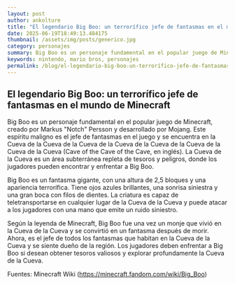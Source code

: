 ```yaml
--- 
layout: post 
author: ankolture 
title: "El legendario Big Boo: un terrorífico jefe de fantasmas en el mundo de Minecraft"
date: 2025-06-19T18:49:13.484175 
thumbnail: /assets/img/posts/generico.jpg 
category: personajes 
summary: Big Boo es un personaje fundamental en el popular juego de Minecraft, creado por Markus "Notch" Persson y desarrollado por Mojang. Este espíritu malig...
keywords: nintendo, mario bros, personajes 
permalink: /blog/el-legendario-big-boo-un-terrorífico-jefe-de-fantasmas-en-el-mundo-de-minecraft/ 
--- 
```


## El legendario Big Boo: un terrorífico jefe de fantasmas en el mundo de Minecraft

Big Boo es un personaje fundamental en el popular juego de Minecraft, creado por Markus "Notch" Persson y desarrollado por Mojang. Este espíritu maligno es el jefe de fantasmas en el juego y se encuentra en la Cueva de la Cueva de la Cueva de la Cueva de la Cueva de la Cueva de la Cueva de la Cueva (Cave of the Cave of the Cave, en inglés). La Cueva de la Cueva es un área subterránea repleta de tesoros y peligros, donde los jugadores pueden encontrar y enfrentar a Big Boo.

Big Boo es un fantasma gigante, con una altura de 2,5 bloques y una apariencia terrorífica. Tiene ojos azules brillantes, una sonrisa siniestra y una gran boca con filos de dientes. La criatura es capaz de teletransportarse en cualquier lugar de la Cueva de la Cueva y puede atacar a los jugadores con una mano que emite un ruido siniestro.

Según la leyenda de Minecraft, Big Boo fue una vez un monje que vivió en la Cueva de la Cueva y se convirtió en un fantasma después de morir. Ahora, es el jefe de todos los fantasmas que habitan en la Cueva de la Cueva y se siente dueño de la región. Los jugadores deben enfrentar a Big Boo si desean obtener tesoros valiosos y explorar profundamente la Cueva de la Cueva.

Fuentes: Minecraft Wiki (https://minecraft.fandom.com/wiki/Big_Boo)
